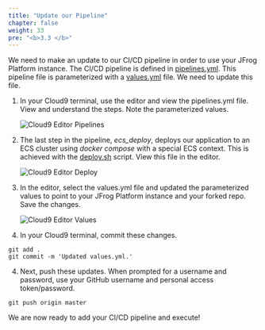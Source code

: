```yaml
---
title: "Update our Pipeline"
chapter: false
weight: 33
pre: "<b>3.3 </b>"
---
```


We need to make an update to our CI/CD pipeline in order to use your JFrog Platform instance. The CI/CD pipeline is defined in [pipelines.yml](https://github.com/jfrogtraining/aws-ecs-docker-compose-workshop/blob/master/pipelines.yml). This pipeline file is parameterized with a [values.yml](https://github.com/jfrogtraining/aws-ecs-docker-compose-workshop/blob/master/values.yml) file. We need to update this file.

1. In your Cloud9 terminal, use the editor and view the pipelines.yml file. View and understand the steps. Note the parameterized values.

    ![Cloud9 Editor Pipelines](/images/editor-pipelines-ecs.png)

2. The last step in the pipeline, _ecs\_deploy_, deploys our application to an ECS cluster using _docker compose_ with a special ECS context. This is achieved with the [deploy.sh](https://github.com/jfrogtraining/aws-ecs-docker-compose-workshop/blob/master/deploy.sh) script. View this file in the editor.

    ![Cloud9 Editor Deploy](/images/editor-deploy-ecs.png)

2. In the editor, select the values.yml file and updated the parameterized values to point to your JFrog Platform instance and your forked repo. Save the changes.

    ![Cloud9 Editor Values](/images/editor-values-ecs.png)

3. In your Cloud9 terminal, commit these changes.

```
git add .
git commit -m 'Updated values.yml.'
```

4. Next, push these updates. When prompted for a username and password, use your GitHub username and personal access token/password.

``
git push origin master
``

We are now ready to add your CI/CD pipeline and execute!
